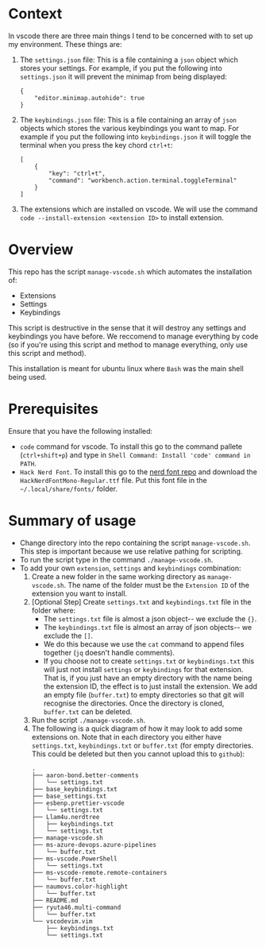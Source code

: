 # Context

In vscode there are three main things I tend to be concerned with to set up my environment. These things are:

1. The `settings.json` file: This is a file containing a `json` object which stores your settings. For example, if you put the following into `settings.json` it will prevent the minimap from being displayed:

   ```
   {
       "editor.minimap.autohide": true
   }
   ```

1. The `keybindings.json` file: This is a file containing an array of `json` objects which stores the various keybindings you want to map. For example if you put the following into `keybindings.json` it will toggle the terminal when you press the key chord `ctrl+t`:
   ```
   [
       {
           "key": "ctrl+t",
           "command": "workbench.action.terminal.toggleTerminal"
       }
   ]
   ```
1. The extensions which are installed on vscode. We will use the command `code --install-extension <extension ID>` to install extension.

# Overview

This repo has the script `manage-vscode.sh` which automates the installation of:

- Extensions
- Settings
- Keybindings

This script is destructive in the sense that it will destroy any settings and keybindings you have before. We reccomend to manage everything by code (so if you're using this script and method to manage everything, only use this script and method).

This installation is meant for ubuntu linux where `Bash` was the main shell being used.

# Prerequisites

Ensure that you have the following installed:

- `code` command for vscode. To install this go to the command pallete (`ctrl+shift+p`) and type in `Shell Command: Install 'code' command in PATH`.
- `Hack Nerd Font`. To install this go to the [nerd font repo](https://github.com/ryanoasis/nerd-fonts/tree/master/patched-fonts/Hack/Regular) and download the `HackNerdFontMono-Regular.ttf` file. Put this font file in the `~/.local/share/fonts/` folder.

# Summary of usage

- Change directory into the repo containing the script `manage-vscode.sh`. This step is important because we use relative pathing for scripting.
- To run the script type in the command `./manage-vscode.sh`.
- To add your own `extension`, `settings` and `keybindings` combination:
  1. Create a new folder in the same working directory as `manage-vscode.sh`. The name of the folder must be the `Extension ID` of the extension you want to install.
  1. [Optional Step] Create `settings.txt` and `keybindings.txt` file in the folder where:
     - The `settings.txt` file is almost a json object-- we exclude the `{}`.
     - The `keybindings.txt` file is almost an array of json objects-- we exclude the `[]`.
     - We do this because we use the `cat` command to append files together (`jq` doesn't handle comments).
     - If you choose not to create `settings.txt` or `keybindings.txt` this will just not install `settings` or `keybindings` for that extension. That is, if you just have an empty directory with the name being the extension ID, the effect is to just install the extension. We add an empty file (`buffer.txt`) to empty directories so that git will recognise the directories. Once the directory is cloned, `buffer.txt` can be deleted.
  1. Run the script `./manage-vscode.sh`.
  1. The following is a quick diagram of how it may look to add some extensions on. Note that in each directory you either have `settings.txt`, `keybindings.txt` or `buffer.txt` (for empty directories. This could be deleted but then you cannot upload this to `github`):
     ```
     .
     ├── aaron-bond.better-comments
     │   └── settings.txt
     ├── base_keybindings.txt
     ├── base_settings.txt
     ├── esbenp.prettier-vscode
     │   └── settings.txt
     ├── Llam4u.nerdtree
     │   ├── keybindings.txt
     │   └── settings.txt
     ├── manage-vscode.sh
     ├── ms-azure-devops.azure-pipelines
     │   └── buffer.txt
     ├── ms-vscode.PowerShell
     │   └── settings.txt
     ├── ms-vscode-remote.remote-containers
     │   └── buffer.txt
     ├── naumovs.color-highlight
     │   └── buffer.txt
     ├── README.md
     ├── ryuta46.multi-command
     │   └── buffer.txt
     └── vscodevim.vim
         ├── keybindings.txt
         └── settings.txt
     ```
